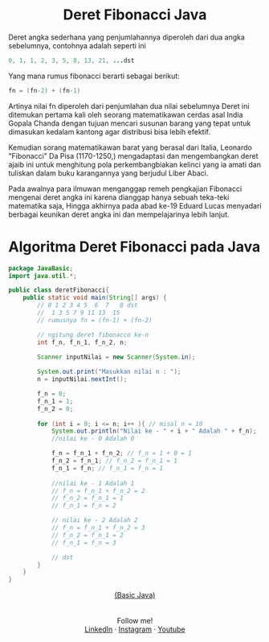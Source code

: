<div align = "center">
  <h1> Deret Fibonacci Java </h1>
</div>

Deret angka sederhana yang penjumlahannya diperoleh dari dua angka sebelumnya, contohnya adalah seperti ini 
```java
0, 1, 1, 2, 3, 5, 8, 13, 21, ...dst
```

Yang mana rumus fibonacci berarti sebagai berikut:
```java
fn = (fn-2) + (fn-1)
```

Artinya nilai fn diperoleh dari penjumlahan dua nilai sebelumnya
Deret ini ditemukan pertama kali oleh seorang matematikawan cerdas asal India Gopala Chanda dengan tujuan mencari susunan barang yang tepat untuk dimasukan kedalam kantong  agar distribusi bisa lebih efektif.

Kemudian sorang matematikawan barat yang berasal dari Italia, Leonardo "Fibonacci" Da Pisa (1170-1250,) mengadaptasi dan mengembangkan deret ajaib ini untuk menghitung pola perkembangbiakan kelinci yang ia amati dan tuliskan dalam buku karangannya yang berjudul Liber Abaci. 

Pada awalnya para ilmuwan menganggap remeh pengkajian Fibonacci mengenai deret angka ini karena dianggap hanya sebuah teka-teki matematika saja, Hingga akhirnya pada abad ke-19 Eduard Lucas menyadari berbagai keunikan deret angka ini dan mempelajarinya lebih lanjut.

# Algoritma Deret Fibonacci pada Java

```java
package JavaBasic;
import java.util.*;

public class deretFibonacci{
    public static void main(String[] args) {
        // 0 1 2 3 4 5  6  7   8 dst
        //  1 3 5 7 9 11 13  15
        // rumusnya fn = (fn-1) + (fn-2)

        // ngitung deret fibonacco ke-n
        int f_n, f_n_1, f_n_2, n;

        Scanner inputNilai = new Scanner(System.in);
        
        System.out.print("Masukkan nilai n : ");
        n = inputNilai.nextInt();

        f_n = 0;
        f_n_1 = 1;
        f_n_2 = 0;
        
        for (int i = 0; i <= n; i++ ){ // misal n = 10
            System.out.println("Nilai ke - " + i + " Adalah " + f_n);
            //nilai ke - 0 Adalah 0

            f_n = f_n_1 + f_n_2; // f_n = 1 + 0 = 1
            f_n_2 = f_n_1; // f_n_2 = f_n_1 = 1
            f_n_1 = f_n; // f_n_1 = f_n = 1 
            
            //nilai ke - 1 Adalah 1 
            // f_n = f_n_1 + f_n_2 = 2
            // f_n_2 = f_n_1 = 1
            // f_n_1 = f_n = 2

            // nilai ke - 2 Adalah 2
            // f_n = f_n_1 + f_n_2 = 3
            // f_n_2 = f_n_1 = 2
            // f_n_1 = f_n = 3

            // dst
        }
    }
}
```

<div align="center">
  <a href="https://github.com/falahdrrhmn/Tutorial-Java/blob/main/README.md">(Basic Java)</a>
  
</div>

<br>
<br>

<div align="center">
    Follow me!<br>
    <a href="https://bit.ly/3Qcg3s4">LinkedIn</a>
    ·
    <a href="https://bit.ly/3oRMMaA">Instagram</a>
    ·
    <a href="https://bit.ly/3zqrTrP">Youtube</a>
</div>

